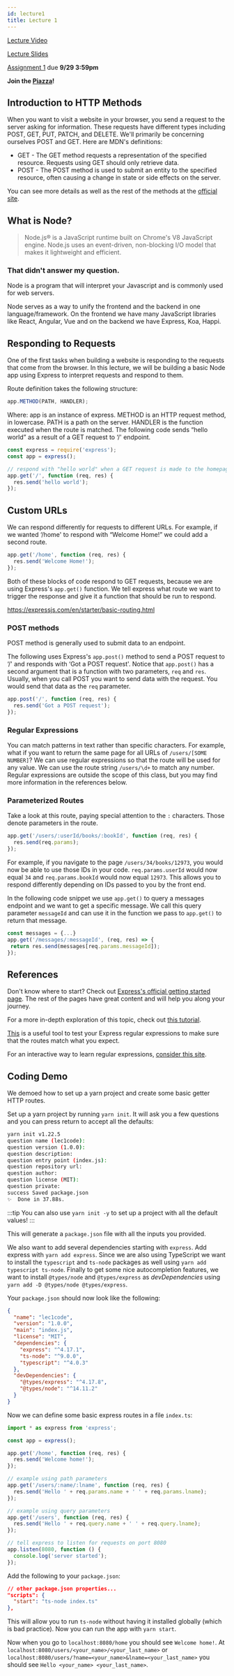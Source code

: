 ```yaml
---
id: lecture1
title: Lecture 1
---
```


[Lecture Video](https://drive.google.com/file/d/1SqAVtowEq0ZdieRYVK3-FdEUMgSWc20K/view?usp=sharing)

[Lecture Slides](https://docs.google.com/presentation/d/1a3qkQruToLPrxLdNk06f30XIVgMavLr8n5KQah_7YRY/edit?usp=sharing)

[Assignment 1](./assignment1) due **9/29 3:59pm**

**Join the [Piazza](https://piazza.com/cornell/fall2020/info1998section604)!**

## Introduction to HTTP Methods

When you want to visit a website in your browser, you send a request to the server asking for information. These requests have different types including POST, GET, PUT, PATCH, and DELETE. We'll primarily be concerning ourselves POST and GET. Here are MDN's definitions:

- GET - The GET method requests a representation of the specified resource. Requests using GET should only retrieve data.
- POST - The POST method is used to submit an entity to the specified resource, often causing a change in state or side effects on the server.

You can see more details as well as the rest of the methods at the [official site](https://developer.mozilla.org/en-US/docs/Web/HTTP/Methods).

## What is Node?

> Node.js® is a JavaScript runtime built on Chrome's V8 JavaScript engine.
> Node.js uses an event-driven, non-blocking I/O model that makes it lightweight and efficient.

### That didn't answer my question.

Node is a program that will interpret your Javascript and is commonly used for web servers.

Node serves as a way to unify the frontend and the backend in one language/framework. On the frontend we have many JavaScript libraries like React, Angular, Vue and on the backend we have Express, Koa, Happi.

## Responding to Requests

One of the first tasks when building a website is responding to the requests that come from the browser. In this lecture, we will be building a basic Node app using Express to interpret requests and respond to them.

Route definition takes the following structure:

```javascript
app.METHOD(PATH, HANDLER);
```

Where:
app is an instance of express.
METHOD is an HTTP request method, in lowercase.
PATH is a path on the server.
HANDLER is the function executed when the route is matched.
The following code sends “hello world” as a result of a GET request to ‘/' endpoint.

```javascript
const express = require('express');
const app = express();

// respond with "hello world" when a GET request is made to the homepage
app.get('/', function (req, res) {
  res.send('hello world');
});
```

## Custom URLs

We can respond differently for requests to different URLs. For example, if we wanted ‘/home' to respond with “Welcome Home!” we could add a second route.

```javascript
app.get('/home', function (req, res) {
  res.send('Welcome Home!');
});
```

Both of these blocks of code respond to GET requests, because we are using Express's `app.get()` function. We tell express what route we want to trigger the response and give it a function that should be run to respond.

https://expressjs.com/en/starter/basic-routing.html

### POST methods

POST method is generally used to submit data to an endpoint.

The following uses Express's `app.post()` method to send a POST request to ‘/' and responds with ‘Got a POST request'. Notice that `app.post()` has a second argument that is a function with two parameters, `req` and `res`. Usually, when you call POST you want to send data with the request. You would send that data as the `req` parameter.

```javascript
app.post('/', function (req, res) {
  res.send('Got a POST request');
});
```

### Regular Expressions

You can match patterns in text rather than specific characters. For example, what if you want to return the same page for all URLs of `/users/[SOME NUMBER]`? We can use regular expressions so that the route will be used for any value. We can use the route string `/users/\d+` to match any number. Regular expressions are outside the scope of this class, but you may find more information in the references below.

### Parameterized Routes

Take a look at this route, paying special attention to the `:` characters. Those denote parameters in the route.

```javascript
app.get('/users/:userId/books/:bookId', function (req, res) {
  res.send(req.params);
});
```

For example, if you navigate to the page `/users/34/books/12973`, you would now be able to use those IDs in your code. `req.params.userId` would now equal `34` and `req.params.bookId` would now equal `12973`. This allows you to respond differently depending on IDs passed to you by the front end.

In the following code snippet we use `app.get()` to query a messages endpoint and we want to get a specific message. We call this query parameter `messageId` and can use it in the function we pass to `app.get()` to return that message.

```javascript
const messages = {...}
app.get('/messages/:messageId', (req, res) => {
 return res.send(messages[req.params.messageId]);
});
```

## References

Don't know where to start? Check out [Express's official getting started page](https://expressjs.com/en/starter/installing.html). The rest of the pages have great content and will help you along your journey.

For a more in-depth exploration of this topic, check out [this tutorial](https://www.robinwieruch.de/node-express-server-rest-api).

[This](http://forbeslindesay.github.io/express-route-tester/) is a useful tool to test your Express regular expressions to make sure that the routes match what you expect.

For an interactive way to learn regular expressions, [consider this site](https://regexone.com/).

## Coding Demo

We demoed how to set up a yarn project and create some basic getter HTTP routes.

Set up a yarn project by running `yarn init`. It will ask you a few questions and you can press return to accept all the defaults:

```bash
yarn init v1.22.5
question name (lec1code):
question version (1.0.0):
question description:
question entry point (index.js):
question repository url:
question author:
question license (MIT):
question private:
success Saved package.json
✨  Done in 37.88s.
```

:::tip
You can also use `yarn init -y` to set up a project with all the default values!
:::

This will generate a `package.json` file with all the inputs you provided.

We also want to add several dependencies starting with `express`. Add express with `yarn add express`. Since we are also using TypeScript we want to install the `typescript` and `ts-node` packages as well using `yarn add typescript ts-node`. Finally to get some nice autocompletion features, we want to install `@types/node` and `@types/express` as _devDependencies_ using `yarn add -D @types/node @types/express`.

Your `package.json` should now look like the following:

```json title="package.json"
{
  "name": "lec1code",
  "version": "1.0.0",
  "main": "index.js",
  "license": "MIT",
  "dependencies": {
    "express": "^4.17.1",
    "ts-node": "^9.0.0",
    "typescript": "^4.0.3"
  },
  "devDependencies": {
    "@types/express": "^4.17.8",
    "@types/node": "^14.11.2"
  }
}
```

Now we can define some basic express routes in a file `index.ts`:

```ts title="index.ts"
import * as express from 'express';

const app = express();

app.get('/home', function (req, res) {
  res.send('Welcome home!');
});

// example using path parameters
app.get('/users/:name/:lname', function (req, res) {
  res.send('Hello ' + req.params.name + ' ' + req.params.lname);
});

// example using query parameters
app.get('/users', function (req, res) {
  res.send('Hello ' + req.query.name + ' ' + req.query.lname);
});

// tell express to listen for requests on port 8080
app.listen(8080, function () {
  console.log('server started');
});
```

Add the following to your `package.json`:

```json
// other package.json properties...
"scripts": {
  "start": "ts-node index.ts"
},
```

This will allow you to run `ts-node` without having it installed globally (which is bad practice). Now you can run the app with `yarn start`.

Now when you go to `localhost:8080/home` you should see `Welcome home!`. At `localhost:8080/users/<your_name>/<your_last_name>` or `localhost:8080/users/?name=<your_name>&lname=<your_last_name>` you should see `Hello <your_name> <your_last_name>`.
